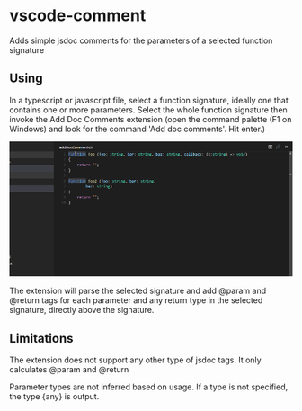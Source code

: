 # vscode-comment
Adds simple jsdoc comments for the parameters of a selected function signature

## Using
In a typescript or javascript  file, select a function signature, ideally one that contains one or more parameters. Select the whole function signature then invoke the Add Doc Comments extension (open the command palette (F1 on Windows) and look for the command 'Add doc comments'. Hit enter.)

![install and work](images/addDocComments.gif)


The extension will parse the selected signature and add @param and @return tags for each parameter and any return type in the selected signature, directly above the signature.

## Limitations
The extension does not support any other type of jsdoc tags. It only calculates @param and @return

Parameter types are not inferred based on usage. If a type is not specified, the type {any} is output.
